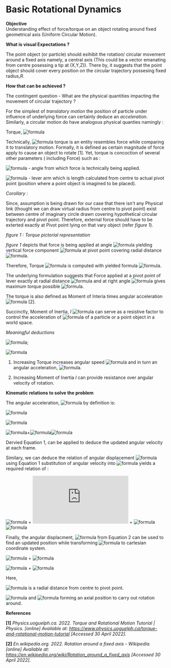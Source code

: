 # Basic Rotational Dynamics

**Objective**  
Understanding effect of force/torque on an object rotating around fixed geometrical axis (Uniform Circular Motion).

**What is visual Expectations ?**

The point object (or particle) should exihibit the rotation/ circular movement around a fixed axis namely, a central axis (This could be a vector emanating from centre posessing a tip at (X,Y,Z)). There by, it suggests that the point object should cover every position on the circular trajectory possesing fixed radius,_R_. 

**How that can be achieved ?**

The contingent question - What are the physical quantities impacting the movement of circular trajectory ? 

For the simplest of _translatory motion_ the position of particle under influence of underlying force can certainly deduce an _acceleration_. Similarly, a circular motion do have analogous physical quanties namingly :

Torque, ![formula](https://render.githubusercontent.com/render/math?math=\tau)

Technically, ![formula](https://render.githubusercontent.com/render/math?math=\tau) torque is an entity resembles force while comparing it to translatory motion. Formally, it is defined as certain magnitude of force apply to cause an object to rotate [1]. Yet, torque is concoction of several other parameters ( including Force) such as :

![formula](https://render.githubusercontent.com/render/math?math=\phi) - angle from which force is technically being applied.

![formula](https://render.githubusercontent.com/render/math?math=\iota) -  lever arm which is length calculated from centre to actual pivot point (position where a point object is imagined to be placed).



_Corollary :_

Since, assumption is being drawn for our case that there isn't any Physical link (thought we can draw virtual radius from centre to pivot point) exist between centre of imaginary circle drawn covering hypothetical circular trajectory and pivot point. Therefore, external force should have to be exterted exactly at Pivot point lying on that vary object (refer _figure 1_).      



_figure 1 : Torque pictorial representation_

_figure 1_ depicts that force is being applied at angle ![formula](https://render.githubusercontent.com/render/math?math=\phi) yielding vertical force component ![formula](https://render.githubusercontent.com/render/math?math=F.sin\phi ) at pivot point covering radial distance ![formula](https://render.githubusercontent.com/render/math?math=\iota).

Therefore, Torque ![formula](https://render.githubusercontent.com/render/math?math=\tau) is computed with yielded formula ![formula](https://render.githubusercontent.com/render/math?math=\tau\equiv\iota\times\F.sin\phi).

The underlying formulation suggests that Force applied at a pivot point of lever exactly at radial distance ![formula](https://render.githubusercontent.com/render/math?math=\iota) and at right angle  ![formula](https://render.githubusercontent.com/render/math?math=\phi\equiv\90) gives maximum torque possible ![formula](https://render.githubusercontent.com/render/math?math=\tau_{max}\equiv\F.\iota).  

The torque is also defined as Moment of Interia times angular acceleration ![formula](https://render.githubusercontent.com/render/math?math=\tau\equiv\I.\alpha) [2]. 

Succinctly, Moment of Inertia, _I_ ![formula](https://render.githubusercontent.com/render/math?math=\I\equiv\m\r^2) can serve as a resistive factor to control the acceleration of 
![formula](https://render.githubusercontent.com/render/math?math=\alpha) of a particle or a point object in a world space. 

_Meaningful deductions_

![formula](https://render.githubusercontent.com/render/math?math=\alpha\propto\1/I);

![formula](https://render.githubusercontent.com/render/math?math=\alpha\propto\tau)

1. Increasing Torque increases angular speed ![formula](https://render.githubusercontent.com/render/math?math=\omega) and in turn an angular acceleration, ![formula](https://render.githubusercontent.com/render/math?math=\alpha).

2. Increasing Moment of Inertia _I_ can provide resistance over angular velocity of rotation.

**Kinematic relations to solve the problem**

The angular acceleration, ![formula](https://render.githubusercontent.com/render/math?math=\alpha) by definition is:

![formula](https://render.githubusercontent.com/render/math?math=\alpha\equiv\d{\omega}/d{t})

![formula](https://render.githubusercontent.com/render/math?math=\int_{\omega_{0}}^{\omega}\d{\omega}\equiv\alpha\int_{0}^{t}d{t})

![formula](https://render.githubusercontent.com/render/math?math=\omega\equiv\omega_{0})+![formula](https://render.githubusercontent.com/render/math?math=\omega\t)![formula](https://render.githubusercontent.com/render/math?math=-1)


Dervied Equation 1, can be applied to deduce the updated angular velocity at each frame.

Similary, we can deduce the relation of angular displacement ![formula](https://render.githubusercontent.com/render/math?math=\theta) using Equation 1 substitution of angular velocity into ![formula](https://render.githubusercontent.com/render/math?math=\omega\equiv\d{\theta}/d{t}) yields a required relation of :

![formula](https://render.githubusercontent.com/render/math?math=\theta\equiv\theta_{0}) + ![formula](https://render.githubusercontent.com/render/math?math=\omega_{0}.t) + ![formula](https://render.githubusercontent.com/render/math?math=(1/2).\alpha.\t^2) ![formula](https://render.githubusercontent.com/render/math?math=-2)

Finally, the angular displacment, ![formula](https://render.githubusercontent.com/render/math?math=\theta) from Equation 2 can be used to find an updated position while transforming ![formula](https://render.githubusercontent.com/render/math?math=\theta) to cartesian coordinate system.

 ![formula](https://render.githubusercontent.com/render/math?math=\x\equiv\x_{origin}) +  ![formula](https://render.githubusercontent.com/render/math?math=R.\cos\{\theta})


 ![formula](https://render.githubusercontent.com/render/math?math=\y\equiv\y_{origin}) +  ![formula](https://render.githubusercontent.com/render/math?math=R.\sin\{\theta})

Here,

![formula](https://render.githubusercontent.com/render/math?math=R) is a radial distance from centre to pivot point.

![formula](https://render.githubusercontent.com/render/math?math=x_{origin}) and ![formula](https://render.githubusercontent.com/render/math?math=y_{origin}) forming an axial position to carry out rotation around.

**References**

**[1]** _Physics.uoguelph.ca. 2022. Torque and Rotational Motion Tutorial | Physics. [online] Available at: <https://www.physics.uoguelph.ca/torque-and-rotational-motion-tutorial> [Accessed 30 April 2022]._

**[2]** _En.wikipedia.org. 2022. Rotation around a fixed axis - Wikipedia. [online] Available at: <https://en.wikipedia.org/wiki/Rotation_around_a_fixed_axis> [Accessed 30 April 2022]._